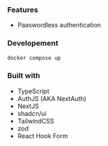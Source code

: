 ### Features

- Paaswordless authentication

### Developement

```bash
docker compose up
```

### Built with

- TypeScript
- AuthJS (AKA NextAuth)
- NextJS
- shadcn/ui
- TailwindCSS
- zod
- React Hook Form
